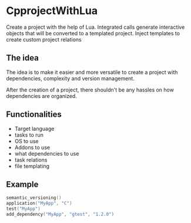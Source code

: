 # CpprojectWithLua
Create a project with the help of Lua. Integrated calls generate interactive objects that will be converted to a templated project. Inject templates to create custom project relations

## The idea
The idea is to make it easier and more versatile to create a project with
dependencies, complexity and version management.

After the creation of a project, there shouldn't be any hassles on how dependencies are organized.

## Functionalities

* Target language
* tasks to run
* OS to use
* Addons to use
* what dependencies to use
* task relations
* file templating

## Example
```lua
semantic_versioning()
application("MyApp", "C")
test("MyApp")
add_dependency("MyApp", "gtest", "1.2.0")
```